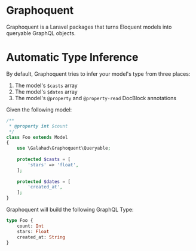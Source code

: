 # Graphoquent

Graphoquent is a Laravel packages that turns Eloquent models into 
queryable GraphQL objects.

# Automatic Type Inference

By default, Graphoquent tries to infer your model's type from 
three places:

1. The model's `$casts` array
2. The model's `$dates` array
3. The model's `@property` and `@property-read` DocBlock annotations

Given the following model:

```php
/**
 * @property int $count
 */
class Foo extends Model
{
	use \Galahad\Graphoquent\Queryable;
	
	protected $casts = [
	    'stars' => 'float',
	];
    	
    protected $dates = [
        'created_at',
    ];
}
```

Graphoquent will build the following GraphQL Type:

```graphql
type Foo {
	count: Int
	stars: Float
	created_at: String
}
```
